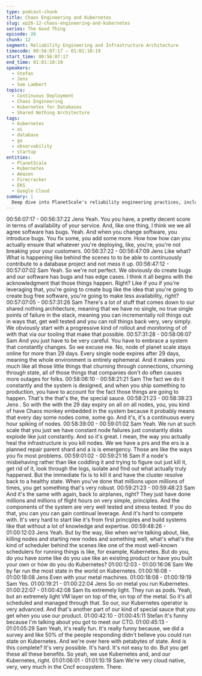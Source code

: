 ```yaml
---
type: podcast-chunk
title: Chaos Engineering and Kubernetes
slug: ep26-12-chaos-engineering-and-kubernetes
series: The Good Thing
episode: 26
chunk: 12
segment: Reliability Engineering and Infrastructure Architecture
timecode: 00:56:07:17 – 01:01:10:19
start_time: 00:56:07:17
end_time: 01:01:10:19
speakers:
  - Stefan
  - Jens
  - Sam Lambert
topics:
  - Continuous Deployment
  - Chaos Engineering
  - Kubernetes for Databases
  - Shared Nothing Architecture
tags:
  - kubernetes
  - ai
  - database
  - go
  - observability
  - startup
entities:
  - PlanetScale
  - Kubernetes
  - Amazon
  - Firecracker
  - EKS
  - Google Cloud
summary: |
  Deep dive into PlanetScale's reliability engineering practices, including their chaos engineering approach with 29-day node expiry, shared nothing architecture, and their advanced use of Kubernetes for running stateful database workloads at scale.
---
```


00:56:07:17 - 00:56:37:22
Jens
Yeah. You you have, a pretty decent score in terms of availability of your service. And, like one
thing, I think we we all agree software has bugs. Yeah. And when you change software, you
introduce bugs. You fix some, you add some more. How how how can you actually ensure that
whatever you're deploying, like, you're, you're not breaking your your customers.
00:56:37:22 - 00:56:47:09
Jens
Like what? What is happening like behind the scenes to to be able to continuously contribute to
a database project and not mess it up.
00:56:47:12 - 00:57:07:02
Sam
Yeah. So we're not perfect. We obviously do create bugs and our software has bugs and has
edge cases. I think it all begins with the acknowledgment that those things happen. Right? Like
if you if you're leveraging that, you're going to create bug like the idea that you're going to create
bug free software, you're going to make less availability, right?
00:57:07:05 - 00:57:31:26
Sam
There's a lot of stuff that comes down to our shared nothing architecture, meaning that we have
no single, no true single points of failure in the stack, meaning you can incrementally roll things
out in ways that, get well tested and you can roll things back very, very simply. We obviously
start with a progressive kind of rollout and monitoring of of with that via our tooling that make
that possible.
00:57:31:28 - 00:58:06:07
Sam
And you just have to be very careful. You have to embrace a system that constantly changes.
So we excuse me. No, node of planet scale stays online for more than 29 days. Every single
node expires after 29 days, meaning the whole environment is entirely ephemeral. And it makes
you much like all those little things that churning through connections, churning through state, all
of those things that companies don't do often causes more outages for folks.
00:58:06:10 - 00:58:21:21
Sam
The fact we do it constantly and the system is designed, and when you ship something to
production, you have to account for the fact those things are going to happen. That's the that's
the, the special sauce.
00:58:21:23 - 00:58:38:23
Jens
. So with the with the 29 day expiry on all on all nodes, you, you kind of have Chaos monkey
embedded in the system because it probably means that every day some nodes come, some
go. And it's, it's a continuous every hour spiking of nodes.
00:58:39:00 - 00:59:01:02
Sam
Yeah. We run at such scale that you just we have constant node failures just constantly disks
explode like just constantly. And so it's great. I mean, the way you actually heal the
infrastructure is you kill nodes. We we have a prs and the ers is a planned repair parent shard
and a is is emergency. Those are like the ways you fix most problems.
00:59:01:02 - 00:59:21:16
Sam
If a node's misbehaving rather than like coddling it and trying to figure out just kill it, get rid of it,
look through the logs, isolate and find out what actually truly happened. But the immediate fix is
to kill it and have the cluster resolve back to a healthy state. When you've done that millions
upon millions of times, you get something that's very robust.
00:59:21:23 - 00:59:48:23
Sam
And it's the same with again, back to airplanes, right? They just have done millions and millions
of flight hours on very simple, principles. And the components of the system are very well tested
and stress tested. If you do that, you can you can gain continual leverage. And it's hard to
compete with. It's very hard to start like it's from first principles and build systems like that
without a lot of knowledge and expertise.
00:59:48:26 - 01:00:12:03
Jens
Yeah. But by the way, like when we're talking about, like, killing nodes and starting new nodes
and something well, what's what's the kind of scheduler behind the scenes like one of the most
well-known schedulers for running things is like, for example, Kubernetes. But do you, do you
have some like do you use like an existing product or have you built your own or how do you do
Kubernetes?
01:00:12:03 - 01:00:16:06
Sam
We by far run the most state in the world on Kubernetes.
01:00:16:08 - 01:00:18:08
Jens
Even with your metal machines.
01:00:18:08 - 01:00:19:19
Sam
Yes.
01:00:19:21 - 01:00:22:04
Jens
So on metal you run Kubernetes.
01:00:22:07 - 01:00:42:08
Sam
Its extremely light. They run as pods. Yeah, but an extremely light VM layer on top of the, on top
of the metal. So it's all scheduled and managed through that. So our, our Kubernetes operator is
very advanced. And that's another part of our kind of special sauce that you get when you use
our product.
01:00:42:10 - 01:00:45:11
Stefan
It's funny because I'm talking about you got to meet our CTO.
01:00:45:13 - 01:01:05:29
Sam
Yeah, it's really fun. It's really funny because, we did a survey and like 50% of the people
responding didn't believe you could run state on Kubernetes. And we're over here with
petabytes of state. And is this complete? It's very possible. It's hard. It's not easy to do. But you
get these all these benefits. So yeah, we use Kubernetes and, and our Kubernetes, right.
01:01:06:01 - 01:01:10:19
Sam
We're very cloud native, very, very much in the Cncf ecosystem. There.